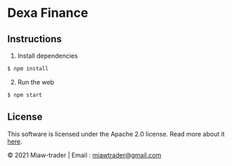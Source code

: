 # Dexa Finance

## Instructions

1. Install dependencies

```bash
$ npm install
```

2. Run the web

```bash
$ npm start
```

## License

This software is licensed under the Apache 2.0 license. Read more about it [here](./LICENSE).

© 2021 Miaw-trader | Email : miawtrader@gmail.com

